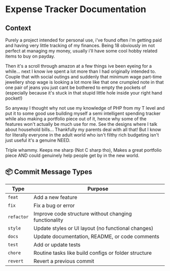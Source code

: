 # Expense Tracker Documentation

## Context

Purely a project intended for personal use, i've found often i'm getting paid and
having very little tracking of my finances. Being 18 obviously im not perfect at
managing my money, usually i'll have some cool hobby related items to buy on payday.

Then it's a scroll through amazon at a few things ive been eyeing for a while... next 
I know ive spent a lot more than I had originally intended to. Couple that with social
outings and suddenly that minimum wage part-time jewellery shop wage is looking a lot
more like that one crumpled note in that one pair of jeans you just cant be bothered
to empty the pockets of (especially because it's stuck in that stupid little hole
inside your right hand pocket!)

So anyway I thought why not use my knowledge of PHP from my T level and put it to some good use 
building myself a semi intelligent spending tracker while also making a portfolio piece
out of it, hence why some of the features won't actually be much use for me. See the designs
where I talk about household bills... Thankfully my parents deal with all that! But I know for
literally everyone in the adult world who isn't filthy rich budgeting isn't just useful it's a genuine
NEED.

Triple whammy. Keeps me sharp (Not C sharp tho), Makes a great portfolio piece AND could genuinely help 
people get by in the new world.


## 📦 Commit Message Types

| Type       | Purpose                                                  |
|------------|----------------------------------------------------------|
| `feat`     | Add a new feature                                        |
| `fix`      | Fix a bug or error                                       |
| `refactor` | Improve code structure without changing functionality    |
| `style`    | Update styles or UI layout (no functional changes)       |
| `docs`     | Update documentation, README, or code comments           |
| `test`     | Add or update tests                                      |
| `chore`    | Routine tasks like build configs or folder structure     | |
| `revert`   | Revert a previous commit                                 |
